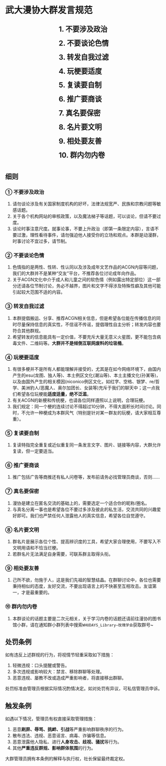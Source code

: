 # 武大漫协大群发言规范

<!-- 整体居中，文字左对齐 -->
<div style="display: flex; justify-content: center; margin-top: 1.5em; margin-bottom: 1.5em;">
  <div style="font-size:1.6em; font-weight:bold; line-height:2; text-align: left;">
    1. 不要涉及政治<br>
    2. 不要谈论色情<br>
    3. 转发自我过滤<br>
    4. 玩梗要适度<br>
    5. 复读要自制<br>
    6. 推广要商谈<br>
    7. 真名要保密<br>
    8. 名片要文明<br>
    9. 相处要友善<br>
    10. 群内勿内卷
  </div>
</div>

## 细则

### ① 不要涉及政治

1. 请勿谈论涉及有关国家制度机构的好坏，法律法规宽严、民族和宗教问题等敏感话题。
2. 关于各个机构网站的审核政策，以及魔法梯子等话题，可以谈论，但请不要过度。
3. 谈论时事注意尺度。就事论事，不要上升政治（即第一条限定内容），言语不要过激，理性看待事件，请勿强迫他人接受你的立场和观点。本群是动漫群，时事讨论不宜过多，请节制。

### ② 不要谈论色情

1. 色情指的是两性、性转、性认同以及涉及成年文艺作品的ACGN内容等问题，我们的大群并不是某种“交友”平台，不推荐各位讨论成年向作品。
2. 关于ACGN文化中介于成人和儿童之间的软色情（例如露出特定部位）这一部分还请各位节制讨论，务必不越界，图片和文字不得涉及特殊性癖及其他可能引起较大范围不适的内容。

### ③ 转发自我过滤

1. 本群提倡搬运、分享、推荐ACGN相关信息，但是希望各位能在传播信息的同时尽量保持信息的真实性，不信谣不传谣，提倡理性自主分析；转发内容也要符合其他群规。
2. 希望转发的信息能具有一定价值，不要充斥大量无意义火星图，更不能包含病毒文件、二维码等。**大群并不是倾倒互联网废料的垃圾桶**。

### ④ 玩梗要适度

1. 有很多梗并不是所有人都能理解并接受的，尤其是在如今网络环境下，由国内产生的esu(龙图、独人等)、本土例区文化(潮汕等)、本土主播文化(孙某等)，以及由国外产生的相关模因(niconico例区文化，如红字、空格、银梦、re/哲学、美洲豹人/恶魔人、奥尔加团长、女装等)充斥于我们的聊天中；这一点我们希望各位玩梗能**适度适量，绝不泛滥**。
2. 有关ACGN的新梗和传统梗，也请各位同样遵照以上说明，合理玩梗。
3. 我们规定：同一个梗的连续讨论不得超过10分钟，不得大面积长时间讨论。同时，不允许一种梗成为本群风气（特别是针对某一群友的玩梗，请大家相互尊重）。

### ⑤ 复读要自制

1. 复读特指完全重复或近似重复同一条发言文字、图片、链接等内容，大群允许复读，但一定要适当。

### ⑥ 推广要商谈

1. 推广包括广告等商推还有私人问卷等，发布前请务必找管理员商谈，否则……

### ⑦ 真名要保密

1. 漫协是建立在匿名交流的基础上的，需要选定一个适合你的昵称/圈名。
2. 与真名分离一事也是希望各位不要过多涉及彼此的私生活，交流共同的兴趣爱好即可。我们也严禁任何人泄露他人的真实信息，希望各位自觉遵守。

### ⑧ 名片要文明

1. 群名片是展示各位个性、提高辨识度的工具，希望大家合理使用，不要写入不文明用语和不恰当烂梗。
2. 若群名片无法满足自身需要，可联系群主取得头衔。

### ⑨ 相处要友善

1. 己所不欲，勿施于人，这是我们先祖的智慧结晶。在群聊讨论中，各位也需要秉持相似的态度，友好交流，不要出现语言上的不快甚至互相攻击。友谊第一，才是最重要的。

### ⑩ 群内勿内卷

1. 本群谈论的话题主要是二次元相关，关于学习内卷的话题还请前往漫协的图书馆小群，请在通知群小群列表中搜索`WHUDAYS_Library—玫瑰学会`获取群号~

## 处罚条例

如有违反上述群规的行为，将视情节轻重采取如下措施：

1. 轻微违规：口头提醒或警告。
2. 多次违规或影响较大：禁言、移除群聊等处理。
3. 恶意违规、屡教不改或造成严重影响者，将直接移出群聊。

处罚标准由管理员根据实际情况酌情决定。如对处罚有异议，可私信管理员申诉。

## 触发条例

如遇以下情况，管理员有权直接采取管理措施：

1. 恶意**刷屏、辱骂、挑衅、引战**等严重影响群聊秩序的行为。
2. 散布违法、违规、恶意谣言、病毒、诈骗等信息。
3. 恶意泄露他人隐私、进行**人身攻击、歧视、骚扰**等行为。
4. 其他**严重违反群规、影响群体氛围**的行为。

大群管理员拥有本条例的解释与执行权，社长保留最终裁定权。

